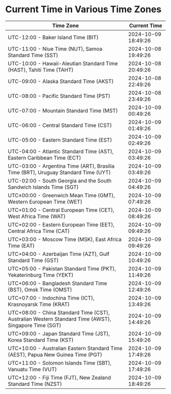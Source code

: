 # Current Time in Various Time Zones

| Time Zone | Current Time |
|-----------|--------------|
| UTC-12:00 - Baker Island Time (BIT) | 2024-10-09 18:49:26 |
| UTC-11:00 - Niue Time (NUT), Samoa Standard Time (SST) | 2024-10-08 19:49:26 |
| UTC-10:00 - Hawaii-Aleutian Standard Time (HAST), Tahiti Time (TAHT) | 2024-10-08 20:49:26 |
| UTC-09:00 - Alaska Standard Time (AKST) | 2024-10-08 22:49:26 |
| UTC-08:00 - Pacific Standard Time (PST) | 2024-10-08 23:49:26 |
| UTC-07:00 - Mountain Standard Time (MST) | 2024-10-09 00:49:26 |
| UTC-06:00 - Central Standard Time (CST) | 2024-10-09 01:49:26 |
| UTC-05:00 - Eastern Standard Time (EST) | 2024-10-09 02:49:26 |
| UTC-04:00 - Atlantic Standard Time (AST), Eastern Caribbean Time (ECT) | 2024-10-09 03:49:26 |
| UTC-03:00 - Argentina Time (ART), Brasília Time (BRT), Uruguay Standard Time (UYT) | 2024-10-09 03:49:26 |
| UTC-02:00 - South Georgia and the South Sandwich Islands Time (SGT) | 2024-10-09 04:49:26 |
| UTC±00:00 - Greenwich Mean Time (GMT), Western European Time (WET) | 2024-10-09 07:49:26 |
| UTC+01:00 - Central European Time (CET), West Africa Time (WAT) | 2024-10-09 08:49:26 |
| UTC+02:00 - Eastern European Time (EET), Central Africa Time (CAT) | 2024-10-09 09:49:26 |
| UTC+03:00 - Moscow Time (MSK), East Africa Time (EAT) | 2024-10-09 09:49:26 |
| UTC+04:00 - Azerbaijan Time (AZT), Gulf Standard Time (GST) | 2024-10-09 10:49:26 |
| UTC+05:00 - Pakistan Standard Time (PKT), Yekaterinburg Time (YEKT) | 2024-10-09 11:49:26 |
| UTC+06:00 - Bangladesh Standard Time (BST), Omsk Time (OMST) | 2024-10-09 12:49:26 |
| UTC+07:00 - Indochina Time (ICT), Krasnoyarsk Time (KRAT) | 2024-10-09 13:49:26 |
| UTC+08:00 - China Standard Time (CST), Australian Western Standard Time (AWST), Singapore Time (SGT) | 2024-10-09 14:49:26 |
| UTC+09:00 - Japan Standard Time (JST), Korea Standard Time (KST) | 2024-10-09 15:49:26 |
| UTC+10:00 - Australian Eastern Standard Time (AEST), Papua New Guinea Time (PGT) | 2024-10-09 17:49:26 |
| UTC+11:00 - Solomon Islands Time (SBT), Vanuatu Time (VUT) | 2024-10-09 17:49:26 |
| UTC+12:00 - Fiji Time (FJT), New Zealand Standard Time (NZST) | 2024-10-09 18:49:26 |
